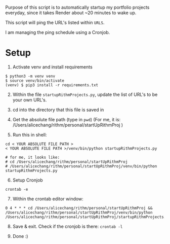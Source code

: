Purpose of this script is to automatically startup my portfolio projects
everyday, since it takes Render about ~20 minutes to wake up.

This script will ping the URL's listed within `URLS`.

I am managing the ping schedule using a Cronjob.

# Setup

1. Activate venv and install requirements

```shell
$ python3 -m venv venv
$ source venv/bin/activate
(venv) $ pip3 install -r requirements.txt
```

2. Within the file `startupRithmProjects.py`, update the list of URL's to be your
   own URL's.

3. cd into the directory that this file is saved in

4. Get the absolute file path (type in `pwd`)
   (For me, it is: /Users/alicechang/rithm/personal/startUpRithmProj )

5. Run this in shell:

```shell
cd < YOUR ABSOLUTE FILE PATH >
< YOUR ABSOLUTE FILE PATH >/venv/bin/python startupRithmProjects.py

# for me, it looks like:
# cd /Users/alicechang/rithm/personal/startUpRithmProj
# /Users/alicechang/rithm/personal/startUpRithmProj/venv/bin/python startupRithmProjects.py
```

6. Setup Cronjob

```shell
crontab -e
```

7. Within the crontab editor window:

```
0 4 * * * cd /Users/alicechang/rithm/personal/startUpRithmProj && /Users/alicechang/rithm/personal/startUpRithmProj/venv/bin/python /Users/alicechang/rithm/personal/startUpRithmProj/startupRithmProjects.py

```

8. Save & exit. Check if the cronjob is there: `crontab -l`

9. Done :)
